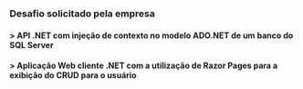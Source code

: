 ### Desafio solicitado pela empresa
#### > API .NET com injeção de contexto no modelo ADO.NET de um banco do SQL Server
#### > Aplicação Web cliente .NET com a utilização de Razor Pages para a exibição do CRUD para o usuário

